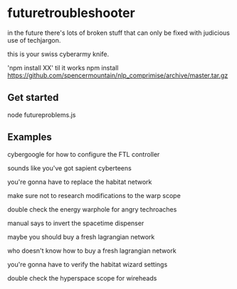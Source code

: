 futuretroubleshooter
====================

in the future there's lots of broken stuff that can only be fixed with judicious use of techjargon.

this is your swiss cyberarmy knife.

'npm install XX' til it works
npm install https://github.com/spencermountain/nlp_comprimise/archive/master.tar.gz

## Get started ##
node futureproblems.js

## Examples ##

cybergoogle for how to configure the FTL controller

sounds like you've got sapient cyberteens

you're gonna have to replace the habitat network

make sure not to research modifications to the warp scope

double check the energy warphole for angry techroaches

manual says to invert the spacetime dispenser

maybe you should buy a fresh lagrangian network

who doesn't know how to buy a fresh lagrangian network

you're gonna have to verify the habitat wizard settings

double check the hyperspace scope for wireheads
